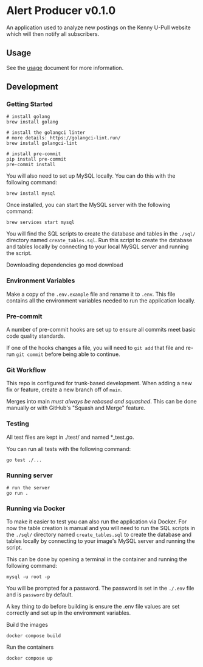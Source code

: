 # Alert Producer v0.1.0

An application used to analyze new postings on the Kenny U-Pull website which will then notify all subscribers.

## Usage

See the [usage](./docs/usage.md) document for more information.

## Development

### Getting Started

    # install golang
    brew install golang

    # install the golangci linter
    # more details: https://golangci-lint.run/
    brew install golangci-lint

    # install pre-commit
    pip install pre-commit
    pre-commit install

You will also need to set up MySQL locally. You can do this with the following command:

    brew install mysql

Once installed, you can start the MySQL server with the following command:

    brew services start mysql

You will find the SQL scripts to create the database and tables in the `./sql/` directory named `create_tables.sql`. Run this script to create the database and tables locally by connecting to your local MySQL server and running the script.

Downloading dependencies
    go mod download

### Environment Variables
Make a copy of the `.env.example` file and rename it to `.env`. This file contains all the environment variables needed to run the application locally.

### Pre-commit

A number of pre-commit hooks are set up to ensure all commits meet basic code quality standards.

If one of the hooks changes a file, you will need to `git add` that file and re-run `git commit` before being able to continue.


### Git Workflow

This repo is configured for trunk-based development. When adding a new fix or feature, create a new branch off of `main`.

Merges into main *must always be rebased and squashed*. This can be done manually or with GitHub's "Squash and Merge" feature.

### Testing

All test files are kept in ./test/ and named *_test.go.

You can run all tests with the following command:

    go test ./...

### Running server

    # run the server
    go run .

### Running via Docker

To make it easier to test you can also run the application via Docker. For now the table creation is manual and you will need to run the SQL scripts in the `./sql/` directory named `create_tables.sql` to create the database and tables locally by connecting to your image's MySQL server and running the script.

This can be done by opening a terminal in the container and running the following command:

    mysql -u root -p

You will be prompted for a password. The password is set in the `./.env` file and is `password` by default.

A key thing to do before building is ensure the .env file values are set correctly and set up in the environment variables.

Build the images

    docker compose build

Run the containers

    docker compose up
